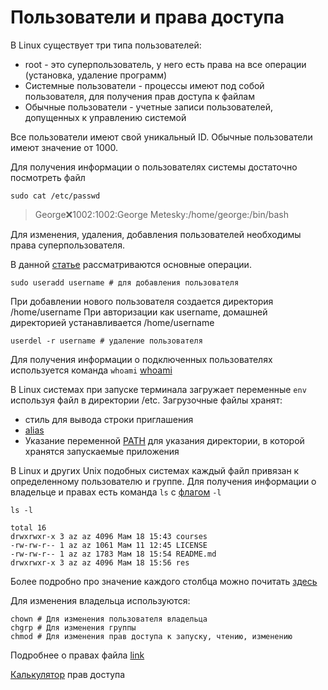 # Пользователи и права доступа

В Linux существует три типа пользователей:
- root - это суперпользователь, у него есть права на все операции (установка, удаление программ)
- Системные пользователи - процессы имеют под собой пользователя, для получения прав доступа к файлам
- Обычные пользователи - учетные записи пользователей, допущенных к управлению системой

Все пользователи имеют свой уникальный ID. Обычные пользователи имеют значение от 1000.

Для получения информации о пользователях системы достаточно посмотреть файл
```shell script
sudo cat /etc/passwd
```
> George:x:1002:1002:George Metesky:/home/george:/bin/bash

Для изменения, удаления, добавления пользователей необходимы права суперпользователя.

В данной [статье](https://techlist.top/linux-users-types-of-users/)
рассматриваются основные операции.

```shell script
sudo useradd username # для добавления пользователя
```
При добавлении нового пользователя создается директория /home/username
При авторизации как username, домашней директорией устанавливается /home/username

```shell script
userdel -r username # удаление пользователя
```

Для получения информации о подключенных пользователях используется команда `whoami`
[whoami](https://andreyex.ru/operacionnaya-sistema-linux/komanda-whoami-v-linux/)

В Linux системах при запуске терминала загружает переменные `env` используя файл в директории
/etc. Загрузочные файлы хранят:
- стиль для вывода строки приглашения
- [alias](http://rus-linux.net/MyLDP/consol/alias.html)
- Указание переменной [PATH](https://opensource.com/article/17/6/set-path-linux) для указания директории, в которой хранятся запускаемые приложения

В Linux и других Unix подобных системах каждый файл привязан к определенному пользователю и группе.
Для получения информации о владельце и правах есть команда `ls` с [флагом](https://www.opennet.ru/man.shtml?topic=ls&category=1) `-l`

```shell script
ls -l
```

```text
total 16
drwxrwxr-x 3 az az 4096 Мам 18 15:43 courses
-rw-rw-r-- 1 az az 1061 Мам 11 12:45 LICENSE
-rw-rw-r-- 1 az az 1783 Мам 18 15:54 README.md
drwxrwxr-x 3 az az 4096 Мам 18 15:56 res
```

Более подробно про значение каждого столбца можно почитать [здесь](https://linuxize.com/post/how-to-list-files-in-linux-using-the-ls-command/)

Для изменения владельца используются:
```shell script
chown # Для изменения пользователя владельца
chgrp # Для изменения группы
chmod # Для изменения прав доступа к запуску, чтению, изменению
```

Подробнее о правах файла [link](https://www.guru99.com/file-permissions.html)

[Калькулятор](https://chmod-calculator.com/) прав доступа